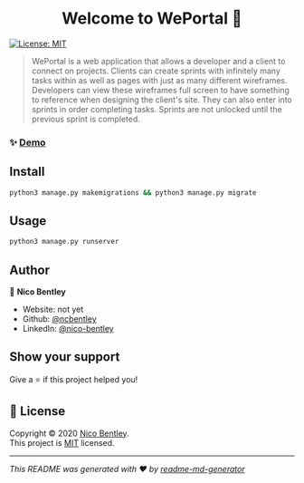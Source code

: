 <h1 align="center">Welcome to WePortal 👋</h1>
<p>
  <a href="https://opensource.org/licenses/MIT" target="_blank">
    <img alt="License: MIT" src="https://img.shields.io/badge/License-MIT-yellow.svg" />
  </a>
</p>

> WePortal is a web application that allows a developer and a client to connect on projects. Clients can create sprints with infinitely many tasks within as well as pages with just as many different wireframes. Developers can view these wireframes full screen to have something to reference when designing the client's site. They can also enter into sprints in order completing tasks. Sprints are not unlocked until the previous sprint is completed.

### ✨ [Demo](https://weportal-nb.herokuapp.com)

## Install

```sh
python3 manage.py makemigrations && python3 manage.py migrate
```

## Usage

```sh
python3 manage.py runserver
```

## Author

👤 **Nico Bentley**

* Website: not yet
* Github: [@ncbentley](https://github.com/ncbentley)
* LinkedIn: [@nico-bentley](https://linkedin.com/in/nico-bentley)

## Show your support

Give a ⭐️ if this project helped you!

## 📝 License

Copyright © 2020 [Nico Bentley](https://github.com/ncbentley).<br />
This project is [MIT](https://opensource.org/licenses/MIT) licensed.

***
_This README was generated with ❤️ by [readme-md-generator](https://github.com/kefranabg/readme-md-generator)_